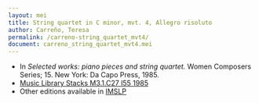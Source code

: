 ```yaml
---
layout: mei
title: String quartet in C minor, mvt. 4, Allegro risoluto
author: Carreño, Teresa
permalink: /carreno-string_quartet_mvt4/
document: carreno_string_quartet_mvt4.mei
---
```


- In *Selected works: piano pieces and string quartet.* Women Composers Series; 15. New York: Da Capo Press, 1985.
- <a href="https://tufts-primo.hosted.exlibrisgroup.com/permalink/f/bnf7qa/01TUN_ALMA21106777390003851" target="_blank">Music Library Stacks M3.1.C27 I55 1985</a>
- Other editions available in <a href="https://imslp.org/wiki/String_Quartet_(Carre%C3%B1o%2C_Teresa)" target="_blank">IMSLP</a>
